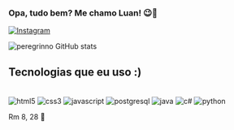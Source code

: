 <!--
**peregrinno/peregrinno** is a ✨ _special_ ✨ repository because its `README.md` (this file) appears on your GitHub profile.

-->

### Opa, tudo bem? Me chamo Luan! 😉👋

[![Instagram](https://img.shields.io/badge/Instagram-E4405F?style=for-the-badge&logo=instagram&logoColor=white)](https://www.instagram.com/luan.araujo_ccr/)


![peregrinno GitHub stats](https://github-readme-stats.vercel.app/api?username=peregrinno&show_icons=true&theme=dracula)

## Tecnologias que eu uso :)

<div style="display: inline-block"></br>
  <img align="center" alt="html5" src="https://img.shields.io/badge/HTML-239120?style=for-the-badge&logo=html5&logoColor=white">
  <img align="center" alt="css3" src="https://img.shields.io/badge/CSS-239120?&style=for-the-badge&logo=css3&logoColor=white">
  <img align="center" alt="javascript" src="https://img.shields.io/badge/JavaScript-F7DF1E?style=for-the-badge&logo=javascript&logoColor=black">
  <img align="center" alt="postgresql" src="https://img.shields.io/badge/PostgreSQL-316192?style=for-the-badge&logo=postgresql&logoColor=white">
  <img align="center" alt="java" src="https://img.shields.io/badge/Java-ED8B00?style=for-the-badge&logo=java&logoColor=white">
  <img align="center" alt="c#" src="https://img.shields.io/badge/C%23-239120?style=for-the-badge&logo=c-sharp&logoColor=white">
  <img align="center" alt="python" src="https://img.shields.io/badge/Python-14354C?style=for-the-badge&logo=python&logoColor=white">
</div></br>

Rm 8, 28 🙏
